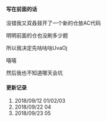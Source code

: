 #### 写在前面的话

没错我又双叒叕开了一个新的仓放AC代码

明明前面的仓也没刷多少题

所以我决定先咕咕咕UvaOj

嘻嘻

然后我也不知道哪天会坑

#### 更新记录

1. 2018/09/12  01/02/03
2. 2018/09/22 04
3. 2018/09/23 05